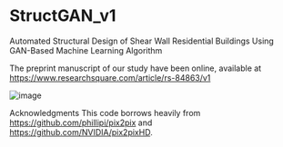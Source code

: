 # StructGAN_v1
Automated Structural Design of Shear Wall Residential Buildings Using GAN-Based Machine Learning Algorithm

The preprint manuscript of our study have been online, available at https://www.researchsquare.com/article/rs-84863/v1



![image](https://github.com/wenjie-liao/StructGAN_v1/blob/master/StructGAN_v1.jpg)


Acknowledgments
This code borrows heavily from https://github.com/phillipi/pix2pix and https://github.com/NVIDIA/pix2pixHD.
